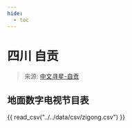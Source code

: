 ```yaml
---
hide:
  - toc
---
```


# 四川 自贡

> 来源: [中文寻星-自贡](http://dtmb.saoing.com/zigong.htm)

## 地面数字电视节目表

{{ read_csv("../../data/csv/zigong.csv") }}
